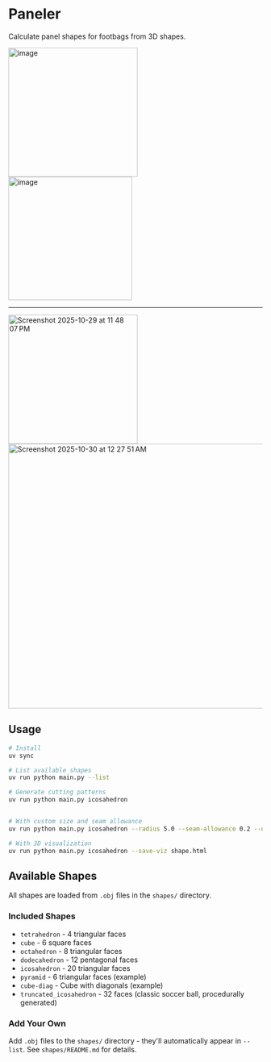 # Paneler

Calculate panel shapes for footbags from 3D shapes.


<img width="256" height="256" alt="image" src="https://github.com/user-attachments/assets/f1f7273d-a336-4e34-8937-b9e860f3839d" /> 
<img width="245" height="245" alt="image" src="https://github.com/user-attachments/assets/0c4e1415-36d8-49e7-a066-b36cf2c48a03" />

--- 

<img width="256" height="256" alt="Screenshot 2025-10-29 at 11 48 07 PM" src="https://github.com/user-attachments/assets/06326649-cb98-4d5a-9a86-3fe1613580b2" />
<img width="524" height="525" alt="Screenshot 2025-10-30 at 12 27 51 AM" src="https://github.com/user-attachments/assets/b75819d0-848d-4187-b273-27d493b05e50" />


## Usage

```bash
# Install
uv sync

# List available shapes
uv run python main.py --list

# Generate cutting patterns
uv run python main.py icosahedron


# With custom size and seam allowance
uv run python main.py icosahedron --radius 5.0 --seam-allowance 0.2 --output my_ball.pdf

# With 3D visualization
uv run python main.py icosahedron --save-viz shape.html
```

## Available Shapes

All shapes are loaded from `.obj` files in the `shapes/` directory.

### Included Shapes
- `tetrahedron` - 4 triangular faces
- `cube` - 6 square faces
- `octahedron` - 8 triangular faces
- `dodecahedron` - 12 pentagonal faces
- `icosahedron` - 20 triangular faces
- `pyramid` - 6 triangular faces (example)
- `cube-diag` - Cube with diagonals (example)
- `truncated_icosahedron` - 32 faces (classic soccer ball, procedurally generated)

### Add Your Own
Add `.obj` files to the `shapes/` directory - they'll automatically appear in `--list`. See `shapes/README.md` for details.

